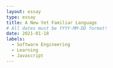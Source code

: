 ```yaml
---
layout: essay
type: essay
title: A New Yet Familiar Language
# All dates must be YYYY-MM-DD format!
date: 2021-01-18
labels:
  - Software Engineering
  - Learning
  - Javascript
---
```




